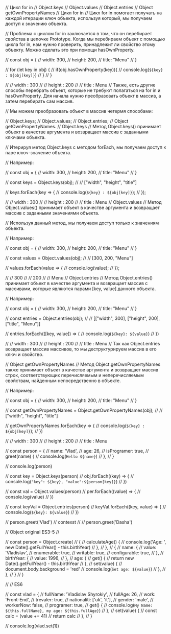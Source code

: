 // Цикл for in
// Object.keys
// Object.values
// Object.entries
// Object getOwnPropertyNames
// Цикл for in
// Цикл for in помогает получать на каждой итерации ключ объекта, используя который, мы получаем доступ к значению объекта.

// Проблема с циклом for in заключается в том, что он перебирает свойства в цепочке Prototype. Когда мы перебираем объект с помощью цикла for in, нам нужно проверить, принадлежит ли свойство этому объекту. Можно сделать это при помощи hasOwnProperty.

// const obj = {
//   width: 300,
//   height: 200,
//   title: "Menu"
// }

// for (let key in obj) {
//   if(obj.hasOwnProperty(key)){
//     console.log(`${key} : ${obj[key]}`)
//   }
// }

// // width : 300
// // height : 200
// // title : Menu
// Также, есть другие способы перебрать объект, которые не требуют полагаться на for in и hasOwnProperty. Для начала нужно преобразовать объект в массив, а затем перебирать сам массив.

// Мы можем преобразовать объект в массив четермя способами:

// Object.keys;
// Object.values;
// Object.entries;
// Object getOwnPropertyNames.
// Object.keys
// Метод Object.keys() принимает объект в качестве аргумента и возвращает массив с заданными ключами объекта.

// Итерируя метод Object.keys с методом forEach, мы получаем доступ к паре ключ-значение объекта.

// Например:

// const obj = {
//   width: 300,
//   height: 200,
//   title: "Menu"
// }

// const keys = Object.keys(obj);
// // ["width", "height", "title"]

// keys.forEach(key => {
//   console.log(`${key} : ${obj[key]}`);
// });

// // width : 300
// // height : 200
// // title : Menu
// Object.values
// Метод Object.values() принимает объект в качестве аргумента и возвращает массив с заданными значениями объекта.

// Используя данный метод, мы получаем доступ только к значениям объекта.

// Например:

// const obj = {
//   width: 300,
//   height: 200,
//   title: "Menu"
// }

// const values = Object.values(obj);
// // [300, 200, "Menu"]

// values.forEach(value => {
//   console.log(value);
// });

// // 300
// // 200
// // Menu
// Object.entries
// Метод Object.entries() принимает объект в качестве аргумента и возвращает массив с массивами, которые являются парами [key, value] данного объекта.

// Например:

// const obj = {
//   width: 300,
//   height: 200,
//   title: "Menu"
// }

// const entries = Object.entries(obj);
// //  [["width", 300], ["height", 200], ["title", "Menu"]]

// entries.forEach(([key, value]) => {
//   console.log(`${key}: ${value}`)
// })

// // width : 300
// // height : 200
// // title : Menu
// Так как Object.entries возвращает массив массивов, то мы деструктурируем массив в его ключ и свойство.

// Object getOwnPropertyNames
// Метод Object.getOwnPropertyNames также принимает объект в качестве аргумента и возвращает массив строк, соответствующих перечисляемым и неперечисляемым свойствам, найденным непосредственно в объекте.

// Например:

// const obj = {
//   width: 300,
//   height: 200,
//   title: "Menu"
// }

// const getOwnPropertyNames = Object.getOwnPropertyNames(obj);
// // ["width", "height", "title"]

// getOwnPropertyNames.forEach(key => {
//   console.log(`${key} : ${obj[key]}`);
// })

// // width : 300
// // height : 200
// // title : Menu

// const person = {
//   name: 'Vlad',
//   age: 26,
//   isProgramer: true,
//   greet(name) {
//     console.log(`Hello ${name}`)
//   },
// }

// console.log(person)

// const key = Object.keys(person)
// obj.forEach((key) => {
//   console.log(`"key": ${key}, "value":${person[key]}`)
// })

// const val = Object.values(person)
// per.forEach((value) => {
//   console.log(value)
// })

// const keyVal = Object.entries(person)
// keyVal.forEach((key, value) => {
//   console.log(`${key}: ${value}`)
// })

// person.greet('Vlad') // contexst //
// person.greet('Dasha')

// Object original ES3-5 //

// const person = Object.create(
//   {
//     calculateAge() {
//       console.log('Age: ', new Date().getFullYear() - this.birthYear)
//     },
//   },
//   {
//     name: {
//       value: 'Vladislav',
//       enumerable: true,
//       writable: true,
//       configurable: true,
//     },
//     birthYear: {
//       value: 1996,
//     },
//     age: {
//       get() {
//         return new Date().getFullYear() - this.birthYear
//       },
//       set(value) {
//         document.body.background = 'red'
//         console.log(`Set age: ${value}`)
//       },
//     },
//   }
// )

// // ES6

// const vlad = {
//   fullName: 'Vladislav Shyrokiy',
//   fullAge: 26,
//   work: 'Front-End',
//   trevaler: true,
//   nationaliti: ['uk', 'it'],
//   gender: 'male',
//   workerNow: false,
//   programer: true,
//   get() {
//     console.log(`My Name: ${this.fullName}, my age: ${this.fullAge}`)
//   },
//   set(value) {
//     const calc = (value += 41)
//     return calc
//   },
// }

// console.log(vlad.set(1))
